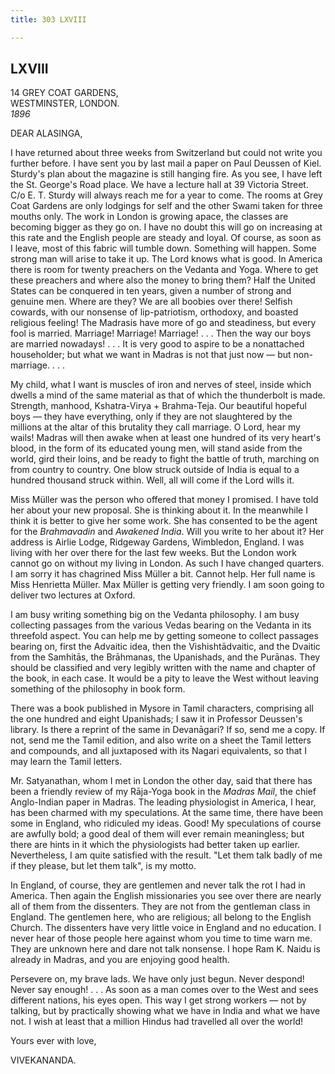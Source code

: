 ```yaml
---
title: 303 LXVIII

---
```

  

  


## LXVIII

14 GREY COAT GARDENS,  
WESTMINSTER, LONDON.  
*1896*

DEAR ALASINGA,

I have returned about three weeks from Switzerland but could not write
you further before. I have sent you by last mail a paper on Paul Deussen
of Kiel. Sturdy's plan about the magazine is still hanging fire. As you
see, I have left the St. George's Road place. We have a lecture hall at
39 Victoria Street. C/o E. T. Sturdy will always reach me for a year to
come. The rooms at Grey Coat Gardens are only lodgings for self and the
other Swami taken for three mouths only. The work in London is growing
apace, the classes are becoming bigger as they go on. I have no doubt
this will go on increasing at this rate and the English people are
steady and loyal. Of course, as soon as I leave, most of this fabric
will tumble down. Something will happen. Some strong man will arise to
take it up. The Lord knows what is good. In America there is room for
twenty preachers on the Vedanta and Yoga. Where to get these preachers
and where also the money to bring them? Half the United States can be
conquered in ten years, given a number of strong and genuine men. Where
are they? We are all boobies over there! Selfish cowards, with our
nonsense of lip-patriotism, orthodoxy, and boasted religious feeling!
The Madrasis have more of go and steadiness, but every fool is married.
Marriage! Marriage! Marriage! . . . Then the way our boys are married
nowadays! . . . It is very good to aspire to be a nonattached
householder; but what we want in Madras is not that just now — but
non-marriage. . . .

My child, what I want is muscles of iron and nerves of steel, inside
which dwells a mind of the same material as that of which the
thunderbolt is made. Strength, manhood, Kshatra-Virya + Brahma-Teja. Our
beautiful hopeful boys — they have everything, only if they are not
slaughtered by the millions at the altar of this brutality they call
marriage. O Lord, hear my wails! Madras will then awake when at least
one hundred of its very heart's blood, in the form of its educated young
men, will stand aside from the world, gird their loins, and be ready to
fight the battle of truth, marching on from country to country. One blow
struck outside of India is equal to a hundred thousand struck within.
Well, all will come if the Lord wills it.

Miss Müller was the person who offered that money I promised. I have
told her about your new proposal. She is thinking about it. In the
meanwhile I think it is better to give her some work. She has consented
to be the agent for the *Brahmavadin* and *Awakened India*. Will you
write to her about it? Her address is Airlie Lodge, Ridgeway Gardens,
Wimbledon, England. I was living with her over there for the last few
weeks. But the London work cannot go on without my living in London. As
such I have changed quarters. I am sorry it has chagrined Miss Müller a
bit. Cannot help. Her full name is Miss Henrietta Müller. Max Müller is
getting very friendly. I am soon going to deliver two lectures at
Oxford.

I am busy writing something big on the Vedanta philosophy. I am busy
collecting passages from the various Vedas bearing on the Vedanta in its
threefold aspect. You can help me by getting someone to collect passages
bearing on, first the Advaitic idea, then the Vishishtādvaitic, and the
Dvaitic from the Samhitās, the Brāhmanas, the Upanishads, and the
Purānas. They should be classified and very legibly written with the
name and chapter of the book, in each case. It would be a pity to leave
the West without leaving something of the philosophy in book form.

There was a book published in Mysore in Tamil characters, comprising all
the one hundred and eight Upanishads; I saw it in Professor Deussen's
library. Is there a reprint of the same in Devanāgari? If so, send me a
copy. If not, send me the Tamil edition, and also write on a sheet the
Tamil letters and compounds, and all juxtaposed with its Nagari
equivalents, so that I may learn the Tamil letters.

Mr. Satyanathan, whom I met in London the other day, said that there has
been a friendly review of my Rāja-Yoga book in the *Madras Mail*, the
chief Anglo-Indian paper in Madras. The leading physiologist in America,
I hear, has been charmed with my speculations. At the same time, there
have been some in England, who ridiculed my ideas. Good! My speculations
of course are awfully bold; a good deal of them will ever remain
meaningless; but there are hints in it which the physiologists had
better taken up earlier. Nevertheless, I am quite satisfied with the
result. "Let them talk badly of me if they please, but let them talk",
is my motto.

In England, of course, they are gentlemen and never talk the rot I had
in America. Then again the English missionaries you see over there are
nearly all of them from the dissenters. They are not from the gentleman
class in England. The gentlemen here, who are religious; all belong to
the English Church. The dissenters have very little voice in England and
no education. I never hear of those people here against whom you time to
time warn me. They are unknown here and dare not talk nonsense. I hope
Ram K. Naidu is already in Madras, and you are enjoying good health.

Persevere on, my brave lads. We have only just begun. Never despond!
Never say enough! . . . As soon as a man comes over to the West and sees
different nations, his eyes open. This way I get strong workers — not by
talking, but by practically showing what we have in India and what we
have not. I wish at least that a million Hindus had travelled all over
the world!

Yours ever with love,

VIVEKANANDA.